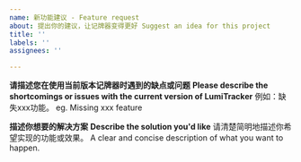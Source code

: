 ```yaml
---
name: 新功能建议 - Feature request
about: 提出你的建议，让记牌器变得更好 Suggest an idea for this project
title: ''
labels: ''
assignees: ''

---
```


**请描述您在使用当前版本记牌器时遇到的缺点或问题**
**Please describe the shortcomings or issues with the current version of LumiTracker**
例如：缺失xxx功能。
eg. Missing xxx feature

**描述你想要的解决方案**
**Describe the solution you'd like**
请清楚简明地描述你希望实现的功能或效果。
A clear and concise description of what you want to happen.
